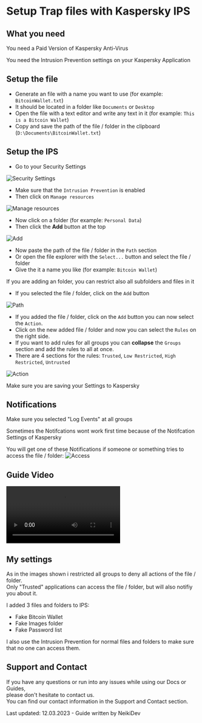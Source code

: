 # Setup Trap files with Kaspersky IPS

## What you need

<p class="tip">You need a Paid Version of Kaspersky Anti-Virus</p>

<p class="tip">You need the Intrusion Prevention settings on your Kaspersky Application </p>

## Setup the file

* Generate an file with a name you want to use (for example: `BitcoinWallet.txt`) 
* It should be located in a folder like `Documents` or `Desktop` 
* Open the file with a text editor and write any text in it (for example: `This is a Bitcoin Wallet`)
* Copy and save the path of the file / folder in the clipboard (`D:\Documents\BitcoinWallet.txt`)

## Setup the IPS

* Go to your Security Settings

![Security Settings](https://cdn.discordapp.com/attachments/1072425032745222314/1084855405785645137/avpui_kvFYRxCREr.png)

* Make sure that the `Intrusion Prevention` is enabled
* Then click on `Manage resources`

![Manage resources](https://cdn.discordapp.com/attachments/1072425032745222314/1084855306028335104/avpui_wqFS4It07n.png)

* Now click on a folder (for example: `Personal Data`)
* Then click the **Add** button at the top

![Add](https://cdn.discordapp.com/attachments/1072423497634164787/1084849842079137934/avpui_zvmHwBQGFH.png)

* Now paste the path of the file / folder in the `Path` section
* Or open the file explorer with the `Select...` button and select the file / folder
* Give the it a name you like (for example: `Bitcoin Wallet`)

<p class="warn"> If you are adding an folder, you can restrict also all subfolders and files in it </p> 

* If you selected the file / folder, click on the `Add` button

![Path](https://cdn.discordapp.com/attachments/1072423497634164787/1084850120819998883/avpui_9nnDweCkNL.png)

* If you added the file / folder, click on the `Add` button you can now select the `Action`.
* Click on the new added file / folder and now you can select the `Rules` on the right side.
* If you want to add rules for all groups you can **collapse** the `Groups` section and add the rules to all at once.
* There are 4 sections for the rules: `Trusted`, `Low Restricted`, `High Restricted`, `Untrusted`

![Action](https://cdn.discordapp.com/attachments/1072423497634164787/1084852090179960862/avpui_vmJtIOnVWm.png)

<p class="tip"> Make sure you are saving your Settings to Kaspersky </p>

## Notifications

<p class="warn"> Make sure you selected "Log Events" at all groups </p>

<p class="tip"> Sometimes the Notifcations wont work first time because of the Notifcation Settings of Kaspersky </p>

You will get one of these Notifications if someone or something tries to access the file / folder:
![Access](https://cdn.discordapp.com/attachments/1073592385327607942/1084853515542868059/Code_3b6M8vYxUH.png)

## Guide Video
![Video](https://cdn.neiki.dev/attachments/41e0d36d02501434a9b9a3c5d42a7f312267b937cd9192ed2bdb9a5631df85f3.mp4 ':include :type=mp4 width=100% controls')

## My settings

As in the images shown i restricted all groups to deny all actions of the file / folder. <br>
Only "Trusted" applications can access the file / folder, but will also notifiy you about it.

I added 3 files and folders to IPS:
* Fake Bitcoin Wallet
* Fake Images folder
* Fake Password list

I also use the Intrusion Prevention for normal files and folders to make sure that no one can access them.

## Support and Contact
If you have any questions or run into any issues while using our Docs or Guides,  <br>
please don't hesitate to contact us. <br>
You can find our contact information in the Support and Contact section.

<p class="warn"> Last updated: 12.03.2023 - Guide written by NeikiDev </p>